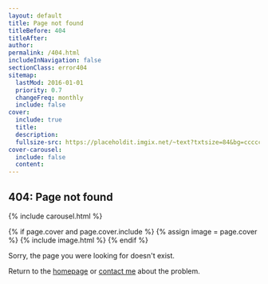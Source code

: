 ```yaml
---
layout: default
title: Page not found
titleBefore: 404
titleAfter:
author:
permalink: /404.html
includeInNavigation: false
sectionClass: error404
sitemap:
  lastMod: 2016-01-01
  priority: 0.7
  changeFreq: monthly
  include: false
cover:
  include: true
  title:
  description:
  fullsize-src: https://placeholdit.imgix.net/~text?txtsize=84&bg=cccccc&txt=cover-image-1&w=1653&h=1167
cover-carousel:
  include: false
  content:
---
```


<section class="{{page.sectionClass}} pad-t pad-b-2">

  <div class="gutter">
    <h1 class="brand-highlight push-1-2 peta">404: Page not found</h1>
  </div>

  {% include carousel.html %}

  {% if page.cover and page.cover.include %}
    {% assign image = page.cover %}
    {% include image.html %}
  {% endif %}

  <p class="push-0 milli">Sorry, the page you were looking for doesn't exist.</p>
  <p class="push-0 milli">
    Return to the <a href="{{site.baseurl}}/">homepage</a> or <a href="mailto:{{ site.contact-info.e-mail | strip }}">contact me</a> about the problem.
  </p>
</section>

